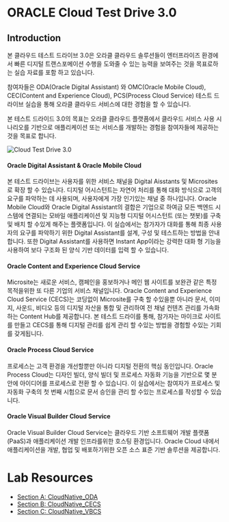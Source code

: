 

# ORACLE Cloud Test Drive 3.0

## Introduction

본 클라우드 테스트 드라이브 3.0은 오라클 클라우드 솔루션들이 엔터프라이즈 환경에서 빠른 디지털 트랜스포메이션 수행을 도와줄 수 있는 능력을 보여주는 것을 목표로하는 실습 자료를 포함 하고 있습니다.

참여자들은 ODA(Oracle Digital Assistant) 와 OMC(Oracle Mobile Cloud), CEC(Content and Experience Cloud), PCS(Process Cloud Service) 테스트 드라이브 실습을 통해 오라클 클라우드 서비스에 대한 경험을 할 수 있습니다.

본 테스트 드라이드 3.0의 목표는 오라클 클라우드 플랫픔에서 클라우드 서비스 사용 시나리오를 기반으로 애플리케이션 또는 서비스를 개발하는 경험을 참여자들에 제공하는 것을 목표로 합니다.

![Cloud Test Drive 3.0](/images/wiki-ctd-3.0-intro1.PNG)

#### Oracle Digital Assistant & Oracle Mobile Cloud
본 테스트 드라이브는 사용자를 위한 서비스 채널을 Digital Aisstants 및 Microsites로 확장 할 수 있습니다. 디지털 어시스턴트는 자연어 처리를 통해 대화 방식으로 고객의 요구를 파악하는 데 사용되며, 사용자에게 가장 인기있는 채널 중 하나입니다.
Oracle Mobile Cloud와 Oracle Digital Assistant의 결합은 기업으로 하여금 모든 백엔드 시스템에 연결되는 모바일 애플리케이션 및 지능형 디지털 어시스턴트 (또는 챗봇)를 구축 및 배치 할 수있게 해주는 플랫폼입니다. 이 실습에서는 참가자가 대화를 통해 최종 사용자의 요구를 파악하기 위한 Digital Assistant를 설계, 구성 및 테스트하는 방법을 안내합니다. 또한 Digital Assistant를 사용하면 Instant App이라는 강력한 대화 형 기능을 사용하여 보다 구조화 된 양식 기반 데이터를 입력 할 수 있습니다.

#### Oracle Content and Experience Cloud Service
Microsite는 새로운 서비스, 캠페인을 홍보하거나 메인 웹 사이트를 보완관 같은 특정 목적을위한 또 다른 기업의 서비스 채널입니다. Oracle Content and Experience Cloud Service (CECS)는 코딩없이 Microsite를 구축 할 수있을뿐 아니라 문서, 이미지, 사운드, 비디오 등의 디지털 자산을 통합 및 관리하여 전 채널 컨텐츠 관리를 가속화하는 Content Hub를 제공합니다. 본 테스트 드라이를 통해, 참가자는 마이크로 사이트를 만들고 CECS를 통해 디지털 관리를 쉽게 관리 할 수있는 방법을 경험할 수있는 기회를 갖게됩니다.

#### Oracle Process Cloud Service
프로세스는 고객 환경을 개선할뿐만 아니라 디지털 전환의 핵심 동인입니다. Oracle Process Cloud는 디자인 빌더, 양식 빌더 및 프로세스 자동화 기능을 기반으로 몇 분 안에 아이디어를 프로세스로 전환 할 수 있습니다. 이 실습에서는 참여자가 프로세스 및 자동화 구축의 첫 번째 시험으로 문서 승인을 관리 할 수있는 프로세스를 작성할 수 있습니다.

#### Oracle Visual Builder Cloud Service
Oracle Visual Builder Cloud Service는 클라우드 기반 소프트웨어 개발 플랫폼 (PaaS)과 애플리케이션 개발 인프라를위한 호스팅 환경입니다. Oracle Cloud 내에서 애플리케이션을 개발, 협업 및 배포하기위한 오픈 소스 표준 기반 솔루션을 제공합니다.

# Lab Resources

- [Section A: CloudNative_ODA](README-ODA.md)
- [Section B: CloudNative_CECS](README-CECS.md)
- [Section C: CloudNative_VBCS](https://docs.oracle.com/en/cloud/paas/app-builder-cloud/tutorials.html)

